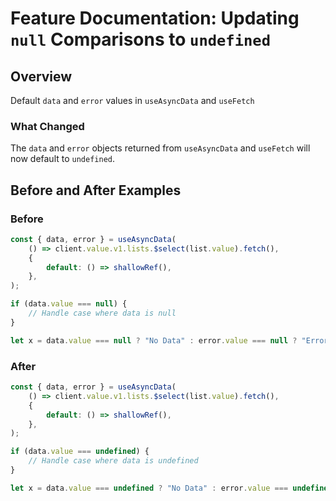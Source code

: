 # Feature Documentation: Updating `null` Comparisons to `undefined`

## Overview

Default `data` and `error` values in `useAsyncData` and `useFetch`


### What Changed

The `data` and `error` objects returned from `useAsyncData` and `useFetch` will now default to `undefined`.

## Before and After Examples

### Before

```javascript
const { data, error } = useAsyncData(
    () => client.value.v1.lists.$select(list.value).fetch(),
    {
        default: () => shallowRef(),
    },
);

if (data.value === null) {
    // Handle case where data is null
}

let x = data.value === null ? "No Data" : error.value === null ? "Error" : "Data Available";
```


### After
```javascript
const { data, error } = useAsyncData(
    () => client.value.v1.lists.$select(list.value).fetch(),
    {
        default: () => shallowRef(),
    },
);

if (data.value === undefined) {
    // Handle case where data is undefined
}

let x = data.value === undefined ? "No Data" : error.value === undefined ? "Error" : "Data Available";
